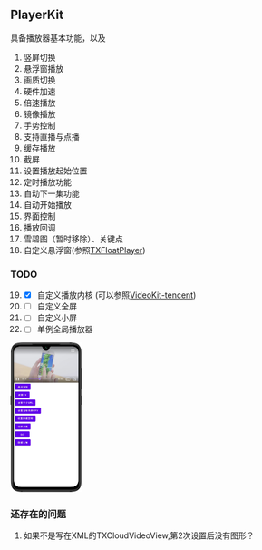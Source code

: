 ## PlayerKit

具备播放器基本功能，以及
1. 竖屏切换
2. 悬浮窗播放
3. 画质切换
4. 硬件加速
5. 倍速播放
6. 镜像播放
7. 手势控制
8. 支持直播与点播
9. 缓存播放
10. 截屏
11. 设置播放起始位置
12. 定时播放功能
13. 自动下一集功能
14. 自动开始播放
15. 界面控制
16. 播放回调
17. 雪碧图（暂时移除）、关键点
18. 自定义悬浮窗(参照[TXFloatPlayer](./videoKit-tencent/src/me/shetj/sdk/video/tx/TXFloatPlayer.kt))

### TODO
19. - [X] 自定义播放内核 (可以参照[VideoKit-tencent](./videoKit-tencent))
20. - [ ] 自定义全屏
21. - [ ] 自定义小屏
22. - [ ] 单例全局播放器

<img src="/art/1626509228213.png" width="25%" height="25%" />

### 还存在的问题
1.  如果不是写在XML的TXCloudVideoView,第2次设置后没有图形？

